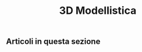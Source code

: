 ﻿---
title: 3D Modellistica
type: docs
weight: 20
url: /it/java/3d-modeling/
---
## **Articoli in questa sezione**

